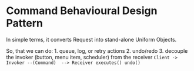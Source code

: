 # Command Behavioural Design Pattern

In simple terms, it converts Request into stand-alone Uniform Objects.

So, that we can do:
    1. queue, log, or retry actions
    2. undo/redo
    3. decouple the invoker (button, menu item, scheduler) from the receiver
    ```
    Client -> Invoker --(Command)  --> Receiver
                        executes()
                        undo()
    ```

